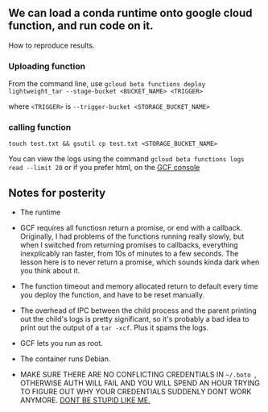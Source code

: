## We can load a conda runtime onto google cloud function, and run code on it.

How to reproduce results.
### Uploading function

From the command line, use `gcloud beta functions deploy lightweight_tar --stage-bucket <BUCKET_NAME> <TRIGGER>`

where `<TRIGGER>` is `--trigger-bucket <STORAGE_BUCKET_NAME>`

### calling function
`touch test.txt && gsutil cp test.txt <STORAGE_BUCKET_NAME>`

You can view the logs using the command `gcloud beta functions logs read --limit 20` or if you prefer html, on the [GCF console](https://console.cloud.google.com/functions/l)

## Notes for posterity
* The runtime 

* GCF requires all functiosn return a promise, or end with a callback. Originally, I had problems of the functions running really slowly, but when I switched from returning promises to callbacks, everything inexplicably ran faster, from 10s of minutes to a few seconds. The lesson here is to never return a promise, which sounds kinda dark when you think about it.

* The function timeout and memory allocated return to default every time you deploy the function, and have to be reset manually.

* The overhead of IPC between the child process and the parent printing out the child's logs is pretty significant, so it's probably a bad idea to print out the output of a `tar -xcf`. Plus it spams the logs.

* GCF lets you run as root.

* The container runs Debian.

* MAKE SURE THERE ARE NO CONFLICTING CREDENTIALS IN `~/.boto `, OTHERWISE AUTH WILL FAIL AND YOU WILL SPEND AN HOUR TRYING TO FIGURE OUT WHY YOUR CREDENTIALS SUDDENLY DONT WORK ANYMORE. [DONT BE STUPID LIKE ME.](http://stackoverflow.com/a/42798239/3780557)
